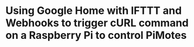 # Using Google Home with IFTTT and Webhooks to trigger cURL command on a Raspberry Pi to control PiMotes
